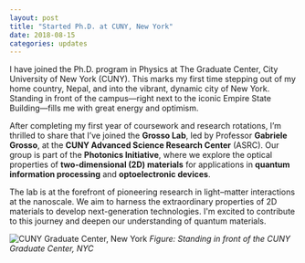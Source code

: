 ```yaml
---
layout: post
title: "Started Ph.D. at CUNY, New York"
date: 2018-08-15
categories: updates
---
```


I have joined the Ph.D. program in Physics at The Graduate Center, City University of New York (CUNY). This marks my first time stepping out of my home country, Nepal, and into the vibrant, dynamic city of New York. Standing in front of the campus—right next to the iconic Empire State Building—fills me with great energy and optimism.

After completing my first year of coursework and research rotations, I’m thrilled to share that I’ve joined the **Grosso Lab**, led by Professor **Gabriele Grosso**, at the **CUNY Advanced Science Research Center** (ASRC). Our group is part of the **Photonics Initiative**, where we explore the optical properties of **two-dimensional (2D) materials** for applications in **quantum information processing** and **optoelectronic devices**.

The lab is at the forefront of pioneering research in light–matter interactions at the nanoscale. We aim to harness the extraordinary properties of 2D materials to develop next-generation technologies. I'm excited to contribute to this journey and deepen our understanding of quantum materials.

![CUNY Graduate Center, New York](/assets/images/cuny_grad_center.jpg)
<em>Figure: Standing in front of the CUNY Graduate Center, NYC</em>
